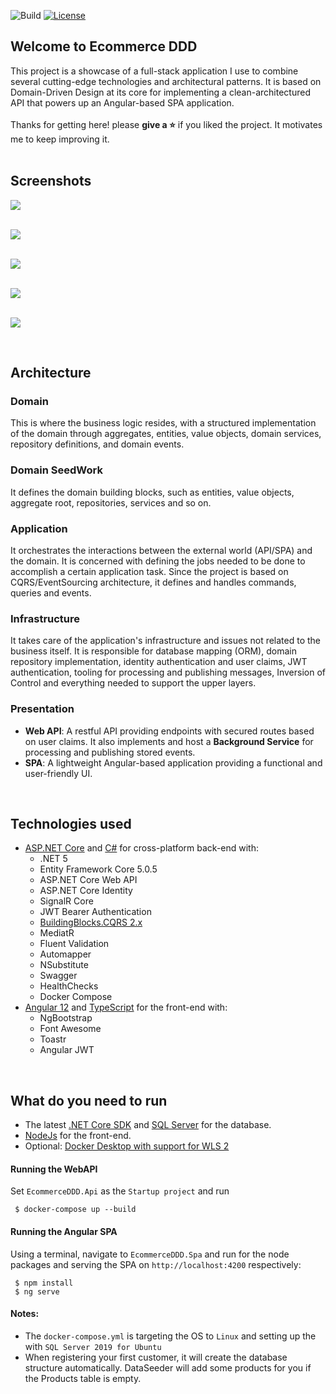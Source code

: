 ![Build](https://github.com/falberthen/ecommerceddd/actions/workflows/ecommerceddd.yml/badge.svg)
[![License](https://img.shields.io/github/license/falberthen/ecommerceddd.svg)](LICENSE)

## Welcome to Ecommerce DDD
This project is a showcase of a full-stack application I use to combine several cutting-edge technologies and architectural patterns. It is based on Domain-Driven Design at its core for implementing a clean-architectured API that powers up an Angular-based SPA application.
<br><br>
Thanks for getting here! please <b>give a ⭐</b> if you liked the project. It motivates me to keep improving it.
<br><br>

## Screenshots

<a href="images/login.png" target="_blank">
<img src="images/login.png"/>
</a>

<br/><a href="images/products.png" target="_blank">
<img src="images/products.png" />
</a>

<br/><a href="images/orders.png" target="_blank">
<img src="images/orders.png" />
</a>

<br/><a href="images/events.png" target="_blank">
<img src="images/events.png" />
</a>

<br/><a href="images/order-events.png" target="_blank">
<img src="images/order-events.png" />
</a>

<br>

## Architecture 
    
### Domain
This is where the business logic resides, with a structured implementation of the domain through aggregates, entities, value objects, domain services, repository definitions, and domain events.
<br/>

### Domain SeedWork
It defines the domain building blocks, such as entities, value objects, aggregate root, repositories, services and so on.
<br/>

### Application
It orchestrates the interactions between the external world (API/SPA) and the domain. It is concerned with defining the jobs needed to be done to accomplish a certain application task. Since the project is based on CQRS/EventSourcing architecture, it defines and handles commands, queries and events.
<br/>

### Infrastructure
It takes care of the application's infrastructure and issues not related to the business itself. It is responsible for database mapping (ORM), domain repository implementation, identity authentication and user claims, JWT authentication, tooling for processing and publishing messages, Inversion of Control and everything needed to support the upper layers.
<br/>

### Presentation
- <b>Web API</b>: A restful API providing endpoints with secured routes based on user claims. 
  It also implements and host a <b>Background Service</b> for processing and publishing stored events.
- <b>SPA</b>: A lightweight Angular-based application providing a functional and user-friendly UI.

<br>

## Technologies used

<ul>
  <li>
    <a href='https://get.asp.net' target="_blank">ASP.NET Core</a> and <a href='https://msdn.microsoft.com/en-us/library/67ef8sbd.aspx' target="_blank">C#</a>
    for cross-platform back-end with:
    <ul>
      <li>.NET 5</li>
      <li>Entity Framework Core 5.0.5</li>
      <li>ASP.NET Core Web API</li>
      <li>ASP.NET Core Identity</li>
      <li>SignalR Core</li>
      <li>JWT Bearer Authentication</li>
      <li><a href='https://github.com/falberthen/BuildingBlocks.CQRS' target="_blank">BuildingBlocks.CQRS 2.x</a></li>
      <li>MediatR</li> 
      <li>Fluent Validation</li>
      <li>Automapper</li>
      <li>NSubstitute</li>
      <li>Swagger</li>
      <li>HealthChecks</li>
      <li>Docker Compose</li>
    </ul>
  </li>
  <li>
    <a href='https://angular.io/' target="_blank">Angular 12</a> and <a href='http://www.typescriptlang.org/' target="_blank">TypeScript</a> for the front-end with:
    <ul>
      <li>NgBootstrap</li>
      <li>Font Awesome</li>
      <li>Toastr</li>
      <li>Angular JWT</li>
    </ul>
  </li>
</ul>

<br>

## What do you need to run 

- The latest <a href="https://dotnet.microsoft.com/download" target="_blank">.NET Core SDK</a> and <a href="https://www.microsoft.com/en-us/sql-server/sql-server-downloads" target="_blank">SQL Server</a> for the database.
- <a href='https://nodejs.org' target="_blank">NodeJs</a> for the front-end.
- Optional: <a href="https://docs.docker.com/docker-for-windows/wsl/" target="_blank">Docker Desktop with support for WLS 2</a>

#### Running the WebAPI
    
Set `EcommerceDDD.Api` as the `Startup project` and run
```console
 $ docker-compose up --build
``` 

#### Running the Angular SPA
    
Using a terminal, navigate to `EcommerceDDD.Spa` and run for the node packages and serving the SPA on `http://localhost:4200` respectively:

```console
 $ npm install
 $ ng serve
```

#### Notes:
- The `docker-compose.yml` is targeting the OS to `Linux` and setting up the with `SQL Server 2019 for Ubuntu`
- When registering your first customer, it will create the database structure automatically. DataSeeder will add some products for you if the Products table is empty.